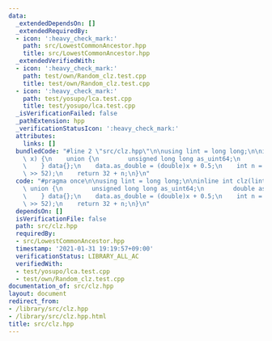 ```yaml
---
data:
  _extendedDependsOn: []
  _extendedRequiredBy:
  - icon: ':heavy_check_mark:'
    path: src/LowestCommonAncestor.hpp
    title: src/LowestCommonAncestor.hpp
  _extendedVerifiedWith:
  - icon: ':heavy_check_mark:'
    path: test/own/Random_clz.test.cpp
    title: test/own/Random_clz.test.cpp
  - icon: ':heavy_check_mark:'
    path: test/yosupo/lca.test.cpp
    title: test/yosupo/lca.test.cpp
  _isVerificationFailed: false
  _pathExtension: hpp
  _verificationStatusIcon: ':heavy_check_mark:'
  attributes:
    links: []
  bundledCode: "#line 2 \"src/clz.hpp\"\n\nusing lint = long long;\n\ninline int clz(lint\
    \ x) {\n    union {\n        unsigned long long as_uint64;\n        double as_double;\n\
    \    } data{};\n    data.as_double = (double)x + 0.5;\n    int n = 1054 - (int)(data.as_uint64\
    \ >> 52);\n    return 32 + n;\n}\n"
  code: "#pragma once\n\nusing lint = long long;\n\ninline int clz(lint x) {\n   \
    \ union {\n        unsigned long long as_uint64;\n        double as_double;\n\
    \    } data{};\n    data.as_double = (double)x + 0.5;\n    int n = 1054 - (int)(data.as_uint64\
    \ >> 52);\n    return 32 + n;\n}\n"
  dependsOn: []
  isVerificationFile: false
  path: src/clz.hpp
  requiredBy:
  - src/LowestCommonAncestor.hpp
  timestamp: '2021-01-31 19:19:57+09:00'
  verificationStatus: LIBRARY_ALL_AC
  verifiedWith:
  - test/yosupo/lca.test.cpp
  - test/own/Random_clz.test.cpp
documentation_of: src/clz.hpp
layout: document
redirect_from:
- /library/src/clz.hpp
- /library/src/clz.hpp.html
title: src/clz.hpp
---
```

